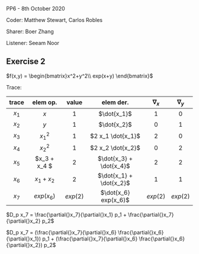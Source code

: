 PP6 - 8th October 2020

Coder: Matthew Stewart, Carlos Robles

Sharer: Boer Zhang 

Listener: Seeam Noor

## Exercise 2

$f(x,y) = \begin{bmatrix}x^2+y^2\\ exp(x+y) \end{bmatrix}$

Trace:

| trace   | elem op.      | value      | elem der.               | $\nabla_{x}$| $\nabla_{y}$ |
| :---:   | :------:      | :------:   | :--------------------:  | :---------: | :----------: |
| $x_1$   | $x$           |     1      |      $\dot{x_1}$        |       1     |       0      |
| $x_2$   | $y$           |     1      |      $\dot{x_2}$        |       0     |       1      |
| $x_3$   | $x^2_1$       |     1      |      $2 x_1 \dot{x_1}$  |       2     |       0      |
| $x_4$   | $x^2_2$       |     1      |      $2 x_2 \dot{x_2}$  |       0     |       2      |
| $x_5$   | $x_3 + x_4 $  |     2      | $\dot{x_3} + \dot{x_4}$ |       2     |       2      |
| $x_6$   | $x_1 + x_2$   |     2      | $\dot{x_1} + \dot{x_2}$ |       1     |       1      |
| $x_7$   | $exp(x_6)$    |   $exp(2)$ | $\dot{x_6} exp(x_6)$    |   $exp(2)$  |   $exp(2)$   |

$D_p x_7 = \frac{\partial{}x_7}{\partial{}x_1} p_1 + \frac{\partial{}x_7}{\partial{}x_2} p_2$

$D_p x_7 = (\frac{\partial{}x_7}{\partial{}x_6} \frac{\partial{}x_6}{\partial{}x_1}) p_1 + (\frac{\partial{}x_7}{\partial{}x_6} \frac{\partial{}x_6}{\partial{}x_2}) p_2$
